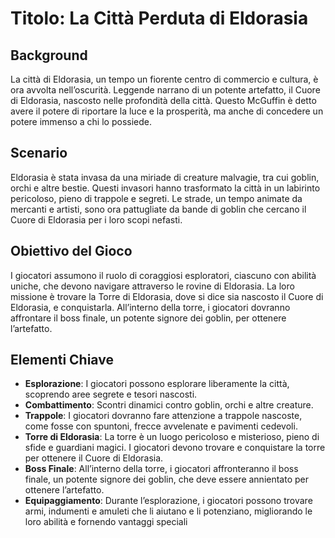 # Titolo: La Città Perduta di Eldorasia

## Background

La città di Eldorasia, un tempo un fiorente centro di commercio e cultura, è ora avvolta nell’oscurità. Leggende narrano di un potente artefatto, il Cuore di Eldorasia, nascosto nelle profondità della città. Questo McGuffin è detto avere il potere di riportare la luce e la prosperità, ma anche di concedere un potere immenso a chi lo possiede.

## Scenario

Eldorasia è stata invasa da una miriade di creature malvagie, tra cui goblin, orchi e altre bestie. Questi invasori hanno trasformato la città in un labirinto pericoloso, pieno di trappole e segreti. Le strade, un tempo animate da mercanti e artisti, sono ora pattugliate da bande di goblin che cercano il Cuore di Eldorasia per i loro scopi nefasti.

## Obiettivo del Gioco

I giocatori assumono il ruolo di coraggiosi esploratori, ciascuno con abilità uniche, che devono navigare attraverso le rovine di Eldorasia. La loro missione è trovare la Torre di Eldorasia, dove si dice sia nascosto il Cuore di Eldorasia, e conquistarla. All’interno della torre, i giocatori dovranno affrontare il boss finale, un potente signore dei goblin, per ottenere l’artefatto.

## Elementi Chiave

- **Esplorazione**: I giocatori possono esplorare liberamente la città, scoprendo aree segrete e tesori nascosti.
- **Combattimento**: Scontri dinamici contro goblin, orchi e altre creature.
- **Trappole**: I giocatori dovranno fare attenzione a trappole nascoste, come fosse con spuntoni, frecce avvelenate e pavimenti cedevoli.
- **Torre di Eldorasia**: La torre è un luogo pericoloso e misterioso, pieno di sfide e guardiani magici. I giocatori devono trovare e conquistare la torre per ottenere il Cuore di Eldorasia.
- **Boss Finale**: All’interno della torre, i giocatori affronteranno il boss finale, un potente signore dei goblin, che deve essere annientato per ottenere l’artefatto.
- **Equipaggiamento**: Durante l’esplorazione, i giocatori possono trovare armi, indumenti e amuleti che li aiutano e li potenziano, migliorando le loro abilità e fornendo vantaggi speciali
